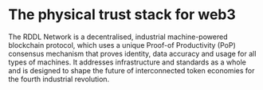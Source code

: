 # The physical trust stack for web3
The RDDL Network is a decentralised, industrial machine-powered blockchain protocol, which uses a unique Proof-of Productivity (PoP) consensus mechanism that proves identity, data accuracy and usage for all types of machines. It addresses infrastructure and standards as a whole and is designed to shape the future of interconnected token economies for the fourth industrial revolution.
